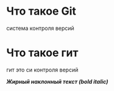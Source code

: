 # Что такое Git


система контроля версий
# Что такое гит

гит это си контроля версий 

***Жирный наклонный текст (bold italic)***
